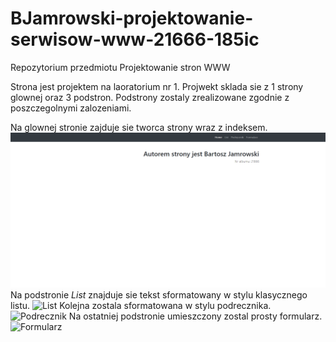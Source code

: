 # BJamrowski-projektowanie-serwisow-www-21666-185ic
Repozytorium przedmiotu Projektowanie stron WWW

Strona jest projektem na laoratorium nr 1. Projwekt sklada sie z 1 strony glownej
oraz 3 podstron. Podstrony zostaly zrealizowane zgodnie z poszczegolnymi zalozeniami.

Na glownej stronie zajduje sie tworca strony wraz z indeksem.
![Strona glowna](stronaProjekt/index.png "Tak prezentuje sie strona glowna.")
Na podstronie *List* znajduje sie tekst sformatowany w stylu klasycznego listu.
![List](list.png "Oto wyglad listu.")
Kolejna zostala sformatowana w stylu podrecznika.
![Podrecznik](podrecznik.png "Tutja widzimy przykladoa strone z podrecznika.")
Na ostatniej podstronie umieszczony zostal prosty formularz.
![Formularz](formularz.png "Przyklad prostego formularza.")
